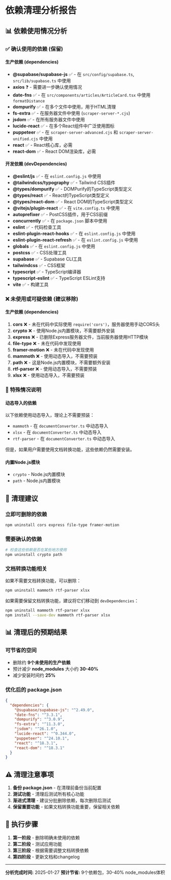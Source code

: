 # 依赖清理分析报告

## 📊 依赖使用情况分析

### ✅ 确认使用的依赖 (保留)

#### 生产依赖 (dependencies)
- **@supabase/supabase-js** ✅ - 在 `src/config/supabase.ts`, `src/lib/supabase.ts` 中使用
- **axios** ❓ - 需要进一步确认使用情况
- **date-fns** ✅ - 在 `src/components/articles/ArticleCard.tsx` 中使用 `formatDistance`
- **dompurify** ✅ - 在多个文件中使用，用于HTML清理
- **fs-extra** ✅ - 在服务器文件中使用 (`scraper-server-*.cjs`)
- **jsdom** ✅ - 在所有服务器文件中使用
- **lucide-react** ✅ - 在多个React组件中广泛使用图标
- **puppeteer** ✅ - 在 `scraper-server-advanced.cjs` 和 `scraper-server-unified.cjs` 中使用
- **react** ✅ - React核心库，必需
- **react-dom** ✅ - React DOM渲染库，必需

#### 开发依赖 (devDependencies)
- **@eslint/js** ✅ - 在 `eslint.config.js` 中使用
- **@tailwindcss/typography** ✅ - Tailwind CSS插件
- **@types/dompurify** ✅ - DOMPurify的TypeScript类型定义
- **@types/react** ✅ - React的TypeScript类型定义
- **@types/react-dom** ✅ - React DOM的TypeScript类型定义
- **@vitejs/plugin-react** ✅ - 在 `vite.config.ts` 中使用
- **autoprefixer** ✅ - PostCSS插件，用于CSS前缀
- **concurrently** ✅ - 在 `package.json` 脚本中使用
- **eslint** ✅ - 代码检查工具
- **eslint-plugin-react-hooks** ✅ - 在 `eslint.config.js` 中使用
- **eslint-plugin-react-refresh** ✅ - 在 `eslint.config.js` 中使用
- **globals** ✅ - 在 `eslint.config.js` 中使用
- **postcss** ✅ - CSS处理工具
- **supabase** ✅ - Supabase CLI工具
- **tailwindcss** ✅ - CSS框架
- **typescript** ✅ - TypeScript编译器
- **typescript-eslint** ✅ - TypeScript ESLint支持
- **vite** ✅ - 构建工具

### ❌ 未使用或可疑依赖 (建议移除)

#### 生产依赖 (dependencies)
1. **cors** ❌ - 未在代码中实际使用 `require('cors')`，服务器使用手动CORS头
2. **crypto** ❌ - 使用Node.js内置模块，不需要额外安装
3. **express** ❌ - 已删除Express服务器文件，当前服务器使用HTTP模块
4. **file-type** ❌ - 未在代码中发现使用
5. **framer-motion** ❌ - 未在代码中发现使用
6. **mammoth** ❌ - 使用动态导入，不需要预装
7. **path** ❌ - 这是Node.js内置模块，不需要额外安装
8. **rtf-parser** ❌ - 使用动态导入，不需要预装
9. **xlsx** ❌ - 使用动态导入，不需要预装

### 📝 特殊情况说明

#### 动态导入的依赖
以下依赖使用动态导入，理论上不需要预装：
- `mammoth` - 在 `documentConverter.ts` 中动态导入
- `xlsx` - 在 `documentConverter.ts` 中动态导入
- `rtf-parser` - 在 `documentConverter.ts` 中动态导入

但是，如果用户需要使用文档转换功能，这些依赖仍然需要安装。

#### 内置Node.js模块
- `crypto` - Node.js内置模块
- `path` - Node.js内置模块

## 🧹 清理建议

### 立即可删除的依赖
```bash
npm uninstall cors express file-type framer-motion
```

### 需要确认的依赖
```bash
# 检查这些依赖是否在某些地方使用
npm uninstall crypto path
```

### 文档转换功能相关
如果不需要文档转换功能，可以删除：
```bash
npm uninstall mammoth rtf-parser xlsx
```

如果需要保留文档转换功能，建议将它们移动到 `devDependencies`：
```bash
npm uninstall mammoth rtf-parser xlsx
npm install --save-dev mammoth rtf-parser xlsx
```

## 📊 清理后的预期结果

### 可节省的空间
- 删除约 **9个未使用的生产依赖**
- 预计减少 **node_modules** 大小约 **30-40%**
- 减少安装时间约 **25%**

### 优化后的 package.json
```json
{
  "dependencies": {
    "@supabase/supabase-js": "^2.49.0",
    "date-fns": "^3.3.1",
    "dompurify": "^3.0.9",
    "fs-extra": "^11.3.0",
    "jsdom": "^26.1.0",
    "lucide-react": "^0.344.0",
    "puppeteer": "^24.10.1",
    "react": "^18.3.1",
    "react-dom": "^18.3.1"
  }
}
```

## ⚠️ 清理注意事项

1. **备份 package.json** - 在清理前备份当前配置
2. **测试功能** - 清理后测试所有核心功能
3. **渐进式清理** - 建议分批删除依赖，每次删除后测试
4. **保留重要功能** - 如果文档转换功能重要，保留相关依赖

## 🚀 执行步骤

1. **第一阶段** - 删除明确未使用的依赖
2. **第二阶段** - 测试应用功能
3. **第三阶段** - 根据需要调整文档转换依赖
4. **第四阶段** - 更新文档和changelog

---

**分析完成时间:** 2025-01-27
**预计节省:** 9个依赖包，30-40% node_modules体积 